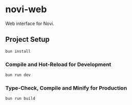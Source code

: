 # novi-web

Web interface for Novi.

## Project Setup

```bash
bun install
```

### Compile and Hot-Reload for Development

```bash
bun run dev
```

### Type-Check, Compile and Minify for Production

```sh
bun run build
```
